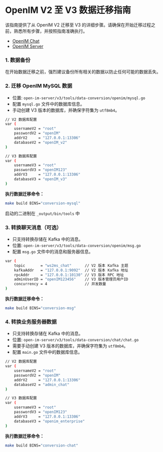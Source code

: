 # OpenIM V2 至 V3 数据迁移指南

该指南提供了从 OpenIM V2 迁移至 V3 的详细步骤。请确保在开始迁移过程之前，熟悉所有步骤，并按照指南准确执行。

+ [OpenIM Chat](https://github.com/OpenIMSDK/chat)
+ [OpenIM Server](https://github.com/OpenIMSDK/Open-IM-Server)



### 1. 数据备份

在开始数据迁移之前，强烈建议备份所有相关的数据以防止任何可能的数据丢失。

### 2. 迁移 OpenIM MySQL 数据

+ 位置: `open-im-server/v3/tools/data-conversion/openim/mysql.go`
+ 配置 `mysql.go` 文件中的数据库信息。
+ 手动创建 V3 版本的数据库，并确保字符集为 `utf8mb4`。

```bash
// V2 数据库配置
var (
    usernameV2 = "root"
    passwordV2 = "openIM"
    addrV2     = "127.0.0.1:13306"
    databaseV2 = "openIM_v2"
)

// V3 数据库配置
var (
    usernameV3 = "root"
    passwordV3 = "openIM123"
    addrV3     = "127.0.0.1:13306"
    databaseV3 = "openIM_v3"
)
```

**执行数据迁移命令：**

```bash
make build BINS="conversion-mysql"
```

启动的二进制在 `_output/bin/tools` 中


### 3. 转换聊天消息（可选）

+ 只支持转换存储在 Kafka 中的消息。
+ 位置: `open-im-server/v3/tools/data-conversion/openim/msg.go`
+ 配置 `msg.go` 文件中的消息和服务器信息。

```bash
var (
	topic       = "ws2ms_chat"      // V2 版本 Kafka 主题
	kafkaAddr   = "127.0.0.1:9092"  // V2 版本 Kafka 地址
	rpcAddr     = "127.0.0.1:10130" // V3 版本 RPC 地址
	adminUserID = "openIM123456"    // V3 版本管理员用户ID
	concurrency = 4                 // 并发数量
)
```

**执行数据迁移命令：**

```bash
make build BINS="conversion-msg"
```

### 4. 转换业务服务器数据

+ 只支持转换存储在 Kafka 中的消息。
+ 位置: `open-im-server/v3/tools/data-conversion/chat/chat.go`
+ 需要手动创建 V3 版本的数据库，并确保字符集为 `utf8mb4`。
+ 配置 `main.go` 文件中的数据库信息。

```bash
// V2 数据库配置
var (
	usernameV2 = "root"
	passwordV2 = "openIM"
	addrV2     = "127.0.0.1:13306"
	databaseV2 = "admin_chat"
)

// V3 数据库配置
var (
	usernameV3 = "root"
	passwordV3 = "openIM123"
	addrV3     = "127.0.0.1:13306"
	databaseV3 = "openim_enterprise"
)
```

**执行数据迁移命令：**

```bash
make build BINS="conversion-chat"
```
